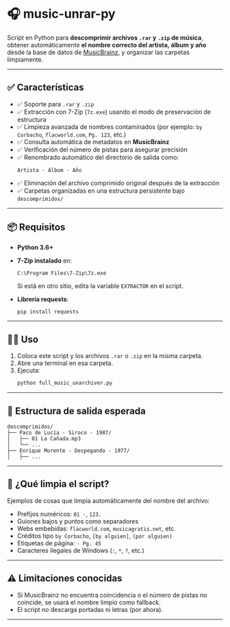 # 🎧 music-unrar-py

Script en Python para **descomprimir archivos `.rar` y `.zip` de música**, obtener automáticamente **el nombre correcto del artista, álbum y año** desde la base de datos de [MusicBrainz](https://musicbrainz.org/), y organizar las carpetas limpiamente.

---

## ✅ Características

- ✅ Soporte para `.rar` y `.zip`
- ✅ Extracción con 7-Zip (`7z.exe`) usando el modo de preservación de estructura
- ✅ Limpieza avanzada de nombres contaminados (por ejemplo: `by Corbacho`, `flacworld.com`, `Pg. 123`, etc.)
- ✅ Consulta automática de metadatos en **MusicBrainz**
- ✅ Verificación del número de pistas para asegurar precisión
- ✅ Renombrado automático del directorio de salida como:  
  ```
  Artista - Álbum - Año
  ```
- ✅ Eliminación del archivo comprimido original después de la extracción
- ✅ Carpetas organizadas en una estructura persistente bajo `descomprimidos/`

---

## 📦 Requisitos

- **Python 3.6+**
- **7-Zip instalado** en:
  ```
  C:\Program Files\7-Zip\7z.exe
  ```
  Si está en otro sitio, edita la variable `EXTRACTOR` en el script.

- **Librería requests**:
  ```bash
  pip install requests
  ```

---

## 🧑‍💻 Uso

1. Coloca este script y los archivos `.rar` o `.zip` en la misma carpeta.
2. Abre una terminal en esa carpeta.
3. Ejecuta:
   ```bash
   python full_music_unarchiver.py
   ```

---

## 📁 Estructura de salida esperada

```
descomprimidos/
├── Paco de Lucía - Siroco - 1987/
│   ├── 01 La Cañada.mp3
│   └── ...
├── Enrique Morente - Despegando - 1977/
│   ├── ...
```

---

## 🧹 ¿Qué limpia el script?

Ejemplos de cosas que limpia automáticamente del nombre del archivo:

- Prefijos numéricos: `01 -`, `123.`
- Guiones bajos y puntos como separadores
- Webs embebidas: `flacworld.com`, `musicagratis.net`, etc.
- Créditos tipo `by Corbacho`, `[by alguien]`, `(por alguien)`
- Etiquetas de página: `- Pg. 45`
- Caracteres ilegales de Windows (`:`, `*`, `?`, etc.)

---

## ⚠ Limitaciones conocidas

- Si MusicBrainz no encuentra coincidencia o el número de pistas no coincide, se usará el nombre limpio como fallback.
- El script no descarga portadas ni letras (por ahora).

---
